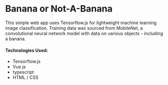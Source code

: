 # Banana or Not-A-Banana

This simple web app uses Tensorflow.js for lightweight machine learning image classification. Training data was sourced from MobileNet, a convolutional neural network model with data on various objects - including a banana.

#### Technologies Used:
 - Tensorflow.js
 - Vue.js
 - typescript
 - HTML / CSS
